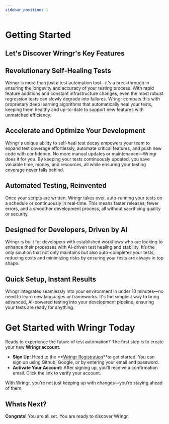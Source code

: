 ```yaml
---
sidebar_position: 1
---
```


# Getting Started

## Let's Discover Wringr's Key Features

## Revolutionary Self-Healing Tests
Wringr is more than just a test automation tool—it's a breakthrough in ensuring the longevity and accuracy of your testing process. With rapid feature additions and constant infrastructure changes, even the most robust regression tests can slowly degrade into failures. Wringr combats this with proprietary deep learning algorithms that automatically heal your tests, keeping them healthy and up-to-date to support new features with unmatched efficiency.

## Accelerate and Optimize Your Development
Wringr's unique ability to self-heal test decay empowers your team to expand test coverage effortlessly, automate critical features, and push new code with confidence. No more manual updates or maintenance—Wringr does it for you. By keeping your tests continuously updated, you save valuable time, money, and resources, all while ensuring your testing coverage never falls behind.

## Automated Testing, Reinvented
Once your scripts are written, Wringr takes over, auto-running your tests on a schedule or continuously in real-time. This means faster releases, fewer errors, and a smoother development process, all without sacrificing quality or security.

## Designed for Developers, Driven by AI
Wringr is built for developers with established workflows who are looking to enhance their processes with AI-driven test healing and stability. It’s the only solution that not only maintains but also auto-completes your tests, reducing costs and minimizing risks by ensuring your tests are always in top shape.

## Quick Setup, Instant Results
Wringr integrates seamlessly into your environment in under 10 minutes—no need to learn new languages or frameworks. It's the simplest way to bring advanced, AI-powered testing into your development pipeline, ensuring your tests are ready for anything.

# Get Started with Wringr Today

Ready to experience the future of test automation? The first step is to create your new **Wringr account**.

- **Sign Up:** Head to the **[Wringr Registration](https://keycloak.dev.Wringr.dev/realms/Wringr/protocol/openid-connect/auth?response_type=code&client_id=Wringr-client&redirect_uri=https%3A%2F%2Fdev.Wringr.dev%2Finterceptor%2Fauth%2Fv1%2Foauth2%2Fkeycloak&scope=openid+email+profile)**to get started. You can sign up using Github, Google, or by entering your email and password.
- **Activate Your Account:** After signing up, you’ll receive a confirmation email. Click the link to verify your account.

With Wringr, you’re not just keeping up with changes—you’re staying ahead of them.
## Whats Next?

 **Congrats!** You are all set. You are ready to discover Wringr.
